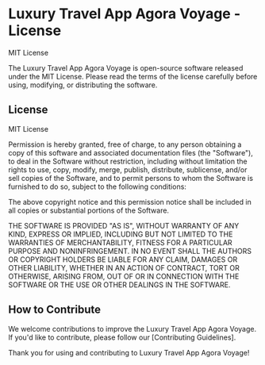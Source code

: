 # Luxury Travel App Agora Voyage - License

MIT License

The Luxury Travel App Agora Voyage is open-source software released under the MIT License. Please read the terms of the license carefully before using, modifying, or distributing the software.

## License

MIT License

Permission is hereby granted, free of charge, to any person obtaining a copy
of this software and associated documentation files (the "Software"), to deal
in the Software without restriction, including without limitation the rights
to use, copy, modify, merge, publish, distribute, sublicense, and/or sell
copies of the Software, and to permit persons to whom the Software is
furnished to do so, subject to the following conditions:

The above copyright notice and this permission notice shall be included in all
copies or substantial portions of the Software.

THE SOFTWARE IS PROVIDED "AS IS", WITHOUT WARRANTY OF ANY KIND, EXPRESS OR
IMPLIED, INCLUDING BUT NOT LIMITED TO THE WARRANTIES OF MERCHANTABILITY,
FITNESS FOR A PARTICULAR PURPOSE AND NONINFRINGEMENT. IN NO EVENT SHALL THE
AUTHORS OR COPYRIGHT HOLDERS BE LIABLE FOR ANY CLAIM, DAMAGES OR OTHER
LIABILITY, WHETHER IN AN ACTION OF CONTRACT, TORT OR OTHERWISE, ARISING FROM,
OUT OF OR IN CONNECTION WITH THE SOFTWARE OR THE USE OR OTHER DEALINGS IN THE
SOFTWARE.

## How to Contribute

We welcome contributions to improve the Luxury Travel App Agora Voyage. If you'd like to contribute, please follow our [Contributing Guidelines].

Thank you for using and contributing to Luxury Travel App Agora Voyage!
